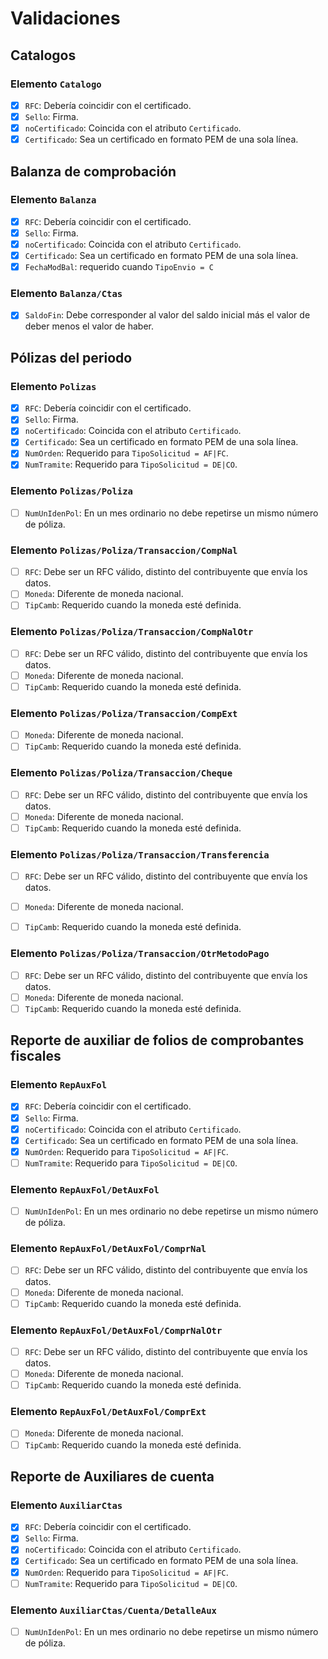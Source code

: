 # Validaciones

## Catalogos

### Elemento `Catalogo`

- [X] `RFC`: Debería coincidir con el certificado.
- [X] `Sello`: Firma.
- [X] `noCertificado`: Coincida con el atributo `Certificado`.
- [X] `Certificado`: Sea un certificado en formato PEM de una sola línea.

## Balanza de comprobación

### Elemento `Balanza`

- [X] `RFC`: Debería coincidir con el certificado.
- [X] `Sello`: Firma.
- [X] `noCertificado`: Coincida con el atributo `Certificado`.
- [X] `Certificado`: Sea un certificado en formato PEM de una sola línea.
- [X] `FechaModBal`: requerido cuando `TipoEnvio = C`

### Elemento `Balanza/Ctas`

- [X] `SaldoFin`: Debe corresponder al valor del saldo inicial más el valor de deber menos el valor de haber.

## Pólizas del periodo

### Elemento `Polizas`

- [X] `RFC`: Debería coincidir con el certificado.
- [X] `Sello`: Firma.
- [X] `noCertificado`: Coincida con el atributo `Certificado`.
- [X] `Certificado`: Sea un certificado en formato PEM de una sola línea.
- [X] `NumOrden`: Requerido para `TipoSolicitud = AF|FC`.
- [X] `NumTramite`: Requerido para `TipoSolicitud = DE|CO`.

### Elemento `Polizas/Poliza`

- [ ] `NumUnIdenPol`: En un mes ordinario no debe repetirse un mismo número de póliza.

### Elemento `Polizas/Poliza/Transaccion/CompNal`

- [ ] `RFC`: Debe ser un RFC válido, distinto del contribuyente que envía los datos.
- [ ] `Moneda`: Diferente de moneda nacional.
- [ ] `TipCamb`: Requerido cuando la moneda esté definida.

### Elemento `Polizas/Poliza/Transaccion/CompNalOtr`

- [ ] `RFC`: Debe ser un RFC válido, distinto del contribuyente que envía los datos.
- [ ] `Moneda`: Diferente de moneda nacional.
- [ ] `TipCamb`: Requerido cuando la moneda esté definida.

### Elemento `Polizas/Poliza/Transaccion/CompExt`

- [ ] `Moneda`: Diferente de moneda nacional.
- [ ] `TipCamb`: Requerido cuando la moneda esté definida.

### Elemento `Polizas/Poliza/Transaccion/Cheque`

- [ ] `RFC`: Debe ser un RFC válido, distinto del contribuyente que envía los datos.
- [ ] `Moneda`: Diferente de moneda nacional.
- [ ] `TipCamb`: Requerido cuando la moneda esté definida.

### Elemento `Polizas/Poliza/Transaccion/Transferencia`

- [ ] `RFC`: Debe ser un RFC válido, distinto del contribuyente que envía los datos.
- [ ] `Moneda`: Diferente de moneda nacional.
- [ ] `TipCamb`: Requerido cuando la moneda esté definida.


### Elemento `Polizas/Poliza/Transaccion/OtrMetodoPago`

- [ ] `RFC`: Debe ser un RFC válido, distinto del contribuyente que envía los datos.
- [ ] `Moneda`: Diferente de moneda nacional.
- [ ] `TipCamb`: Requerido cuando la moneda esté definida.

## Reporte de auxiliar de folios de comprobantes fiscales

### Elemento `RepAuxFol`

- [X] `RFC`: Debería coincidir con el certificado.
- [X] `Sello`: Firma.
- [X] `noCertificado`: Coincida con el atributo `Certificado`.
- [X] `Certificado`: Sea un certificado en formato PEM de una sola línea.
- [X] `NumOrden`: Requerido para `TipoSolicitud = AF|FC`.
- [ ] `NumTramite`: Requerido para `TipoSolicitud = DE|CO`.

### Elemento `RepAuxFol/DetAuxFol`

- [ ] `NumUnIdenPol`: En un mes ordinario no debe repetirse un mismo número de póliza.

### Elemento `RepAuxFol/DetAuxFol/ComprNal`

- [ ] `RFC`: Debe ser un RFC válido, distinto del contribuyente que envía los datos.
- [ ] `Moneda`: Diferente de moneda nacional.
- [ ] `TipCamb`: Requerido cuando la moneda esté definida.

### Elemento `RepAuxFol/DetAuxFol/ComprNalOtr`

- [ ] `RFC`: Debe ser un RFC válido, distinto del contribuyente que envía los datos.
- [ ] `Moneda`: Diferente de moneda nacional.
- [ ] `TipCamb`: Requerido cuando la moneda esté definida.

### Elemento `RepAuxFol/DetAuxFol/ComprExt`

- [ ] `Moneda`: Diferente de moneda nacional.
- [ ] `TipCamb`: Requerido cuando la moneda esté definida.

## Reporte de Auxiliares de cuenta

### Elemento `AuxiliarCtas`

- [X] `RFC`: Debería coincidir con el certificado.
- [X] `Sello`: Firma.
- [X] `noCertificado`: Coincida con el atributo `Certificado`.
- [X] `Certificado`: Sea un certificado en formato PEM de una sola línea.
- [X] `NumOrden`: Requerido para `TipoSolicitud = AF|FC`.
- [ ] `NumTramite`: Requerido para `TipoSolicitud = DE|CO`.

### Elemento `AuxiliarCtas/Cuenta/DetalleAux`

- [ ] `NumUnIdenPol`: En un mes ordinario no debe repetirse un mismo número de póliza.
